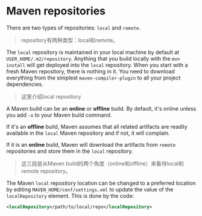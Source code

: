 # Maven repositories

There are two types of repositories: `local` and `remote`. 

> repository有两种类型：local和remote。

The `local` repository is maintained in your local machine by default at `USER_HOME/.m2/repository`. Anything that you build locally with the `mvn install` will get deployed into the `local` repository. When you start with a fresh Maven repository, there is nothing in it. You need to download everything from the simplest `maven-compiler-plugin` to all your project dependencies. 

> 这里介绍local repository

A Maven build can be an **online** or **offline** build. By default, it's online unless you add `-o` to your Maven build command. 

If it's an **offline** build, Maven assumes that all related artifacts are readily available in the `local` Maven repository and if not, it will complain. 

If it is an **online** build, Maven will download the artifacts from `remote` repositories and store them in the `local` repository.

> 这三段是从Maven build的两个角度（online和offline）来看待local和remote repository。

The Maven `local` repository location can be changed to a preferred location by editing `MAVEN_HOME/conf/settings.xml` to update the value of the `localRepository` element. This is done by the code:

```xml
<localRepository>/path/to/local/repo</localRepository>
```




